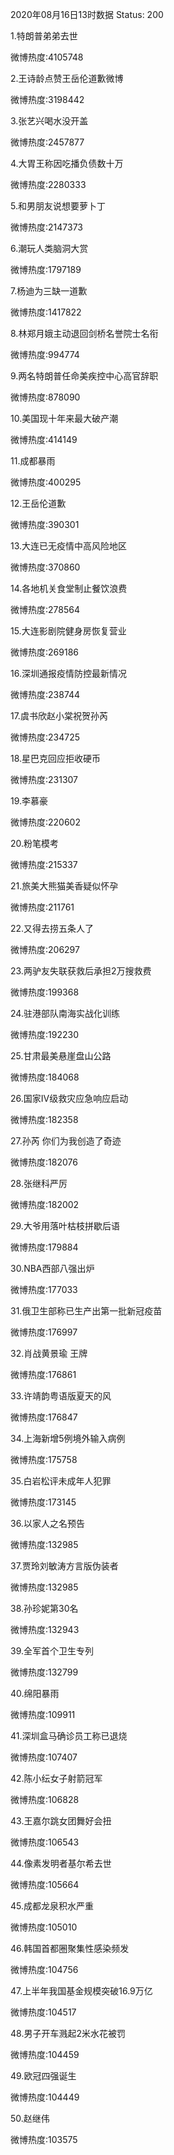 2020年08月16日13时数据
Status: 200

1.特朗普弟弟去世

微博热度:4105748

2.王诗龄点赞王岳伦道歉微博

微博热度:3198442

3.张艺兴喝水没开盖

微博热度:2457877

4.大胃王称因吃播负债数十万

微博热度:2280333

5.和男朋友说想要萝卜丁

微博热度:2147373

6.潮玩人类脑洞大赏

微博热度:1797189

7.杨迪为三缺一道歉

微博热度:1417822

8.林郑月娥主动退回剑桥名誉院士名衔

微博热度:994774

9.两名特朗普任命美疾控中心高官辞职

微博热度:878090

10.美国现十年来最大破产潮

微博热度:414149

11.成都暴雨

微博热度:400295

12.王岳伦道歉

微博热度:390301

13.大连已无疫情中高风险地区

微博热度:370860

14.各地机关食堂制止餐饮浪费

微博热度:278564

15.大连影剧院健身房恢复营业

微博热度:269186

16.深圳通报疫情防控最新情况

微博热度:238744

17.虞书欣赵小棠祝贺孙芮

微博热度:234725

18.星巴克回应拒收硬币

微博热度:231307

19.李慕豪

微博热度:220602

20.粉笔模考

微博热度:215337

21.旅美大熊猫美香疑似怀孕

微博热度:211761

22.又得去捞五条人了

微博热度:206297

23.两驴友失联获救后承担2万搜救费

微博热度:199368

24.驻港部队南海实战化训练

微博热度:192230

25.甘肃最美悬崖盘山公路

微博热度:184068

26.国家Ⅳ级救灾应急响应启动

微博热度:182358

27.孙芮 你们为我创造了奇迹

微博热度:182076

28.张继科严厉

微博热度:182002

29.大爷用落叶枯枝拼歇后语

微博热度:179884

30.NBA西部八强出炉

微博热度:177033

31.俄卫生部称已生产出第一批新冠疫苗

微博热度:176997

32.肖战黄景瑜 王牌

微博热度:176861

33.许靖韵粤语版夏天的风

微博热度:176847

34.上海新增5例境外输入病例

微博热度:175758

35.白岩松评未成年人犯罪

微博热度:173145

36.以家人之名预告

微博热度:132985

37.贾玲刘敏涛方言版伪装者

微博热度:132985

38.孙珍妮第30名

微博热度:132943

39.全军首个卫生专列

微博热度:132799

40.绵阳暴雨

微博热度:109911

41.深圳盒马确诊员工称已退烧

微博热度:107407

42.陈小纭女子射箭冠军

微博热度:106828

43.王嘉尔跳女团舞好会扭

微博热度:106543

44.像素发明者基尔希去世

微博热度:105664

45.成都龙泉积水严重

微博热度:105010

46.韩国首都圈聚集性感染频发

微博热度:104756

47.上半年我国基金规模突破16.9万亿

微博热度:104517

48.男子开车溅起2米水花被罚

微博热度:104459

49.欧冠四强诞生

微博热度:104449

50.赵继伟

微博热度:103575

